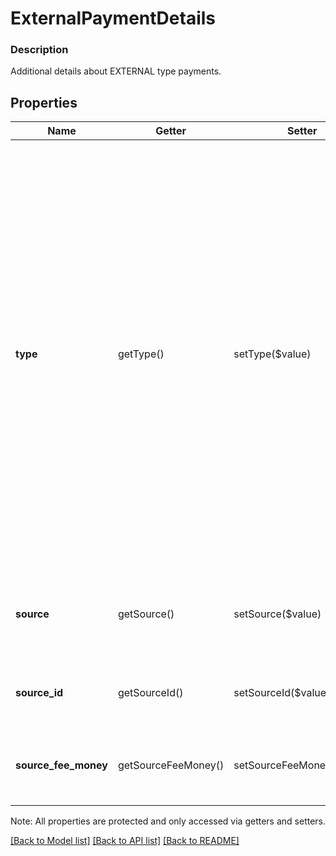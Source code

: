 # ExternalPaymentDetails

### Description

Additional details about EXTERNAL type payments.

## Properties
Name | Getter | Setter | Type | Description | Notes
------------ | ------------- | ------------- | ------------- | ------------- | -------------
**type** | getType() | setType($value) | **string** | The type of External payment which can be one of: CHECK - Paid by a physical check BANK_TRANSFER - Paid by ACH or other bank transfer OTHER_GIFT_CARD - Paid by a non-square gift card CRYPTO - Paid via a crypto currency SQUARE_CASH - Paid via Square Cash app SOCIAL - Venmo, WeChatPay, AliPay, etc. EXTERNAL - A 3rd party application gathered this payment outside of Square EMONEY - A Japanese e-money brand Square doesn’t support CREDIT/DEBIT - A credit/debit card Square doesn’t support OTHER - A type not listed here | 
**source** | getSource() | setSource($value) | **string** | A description of the source of the external payment, e.g. “Uber Eats”, “Stripe”, “Shopify”.  Limit 255 characters | 
**source_id** | getSourceId() | setSourceId($value) | **string** | An ID to associate this payment to its originating source  Limit 255 characters. | [optional] 
**source_fee_money** | getSourceFeeMoney() | setSourceFeeMoney($value) | [**\SquareConnect\Model\Money**](Money.md) | The total of fees paid to the source. (amount_money - source_fee_money) &#x3D; net money to the merchant | [optional] 

Note: All properties are protected and only accessed via getters and setters.

[[Back to Model list]](../../README.md#documentation-for-models) [[Back to API list]](../../README.md#documentation-for-api-endpoints) [[Back to README]](../../README.md)

